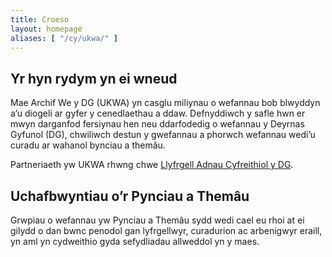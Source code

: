 ```yaml
---
title: Croeso
layout: homepage
aliases: [ "/cy/ukwa/" ]
---
```


## Yr hyn rydym yn ei wneud

Mae Archif We y DG (UKWA) yn casglu miliynau o wefannau bob blwyddyn a’u diogeli ar gyfer y cenedlaethau a ddaw. Defnyddiwch y safle hwn er mwyn darganfod fersiynau hen neu ddarfodedig o wefannau y Deyrnas Gyfunol (DG), chwiliwch destun y gwefannau a phorwch wefannau wedi’u curadu ar wahanol bynciau a themâu.

Partneriaeth yw UKWA rhwng chwe <a href="#" data-toggle="tooltip" data-trigger="hover click" title="" data-original-title="Yn ôl y ddeddf, rhaid adneuo pob cyhoeddiad print a digidol o’r DG - gan gynnwys gwefannau - yn y Llyfrgell Brydeinig ac yn dilyn cais, yn y chwe Llyfrgell Adnau Cyfreithiol arall: Llyfrgell Genedlaethol yr Alban, Llyfrgell Genedlaethol Cymru, Llyfrgelloedd y Bodley, Llyfrgelloedd Prifysgol Caergrawnt a Choleg y Drindod, Dulyn.">Llyfrgell Adnau Cyfreithiol y DG</a>.

## Uchafbwyntiau o’r Pynciau a Themâu

Grwpiau o wefannau yw Pynciau a Themâu sydd wedi cael eu rhoi at ei gilydd o dan bwnc penodol gan lyfrgellwyr, curadurion ac arbenigwyr eraill, yn aml yn cydweithio gyda sefydliadau allweddol yn y maes.


